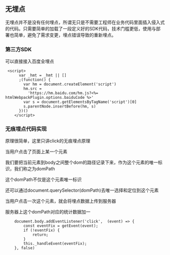 ## 无埋点


无埋点并不是没有任何埋点，所谓无只是不需要工程师在业务代码里面插入侵入式的代码。只需要简单的加载了一段定义好的SDK代码，技术门槛更低，使用与部署也简单，避免了需求变更，埋点错误导致的重新埋点。

### 第三方SDK
可以直接接入百度全埋点

```
 <script>
      var _hmt = _hmt || []
      ;(function() {
        var hm = document.createElement('script')
        hm.src =
          'https://hm.baidu.com/hm.js?<%= htmlWebpackPlugin.options.baiduCode %>'
        var s = document.getElementsByTagName('script')[0]
        s.parentNode.insertBefore(hm, s)
      })()
    </script>
```


### 无痕埋点代码实现


原理很简单，这里只讲click的无痕埋点原理

当用户点击了页面上某一个元素

我们要把当前元素到body之间整个dom的路径记录下来，作为这个元素的唯一标识，我们称之为domPath

这个domPath不仅是这个元素唯一标识

还可以通过document.querySelector(domPath)去唯一选择和定位到这个元素

当用户点击一次这个元素，就会将埋点数据上传到服务器

服务器上这个domPath对应的统计数据加一
```
    document.body.addEventListener('click',  (event) => {
        const eventFix = getEvent(event);
        if (!eventFix) {
            return;
        }
        this._handleEvent(eventFix);
    }, false)

```